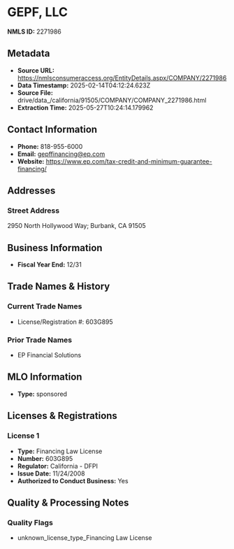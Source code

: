 # GEPF, LLC

**NMLS ID:** 2271986

## Metadata
- **Source URL:** https://nmlsconsumeraccess.org/EntityDetails.aspx/COMPANY/2271986
- **Data Timestamp:** 2025-02-14T04:12:24.623Z
- **Source File:** drive/data_/california/91505/COMPANY/COMPANY_2271986.html
- **Extraction Time:** 2025-05-27T10:24:14.179962

## Contact Information
- **Phone:** 818-955-6000
- **Email:** gepffinancing@ep.com
- **Website:** https://www.ep.com/tax-credit-and-minimum-guarantee-financing/

## Addresses
### Street Address
2950 North Hollywood Way; Burbank, CA 91505

## Business Information
- **Fiscal Year End:** 12/31

## Trade Names & History
### Current Trade Names
- License/Registration #: 603G895

### Prior Trade Names
- EP Financial Solutions

## MLO Information
- **Type:** sponsored

## Licenses & Registrations

### License 1
- **Type:** Financing Law License
- **Number:** 603G895
- **Regulator:** California - DFPI
- **Issue Date:** 11/24/2008
- **Authorized to Conduct Business:** Yes

## Quality & Processing Notes
### Quality Flags
- unknown_license_type_Financing Law License
